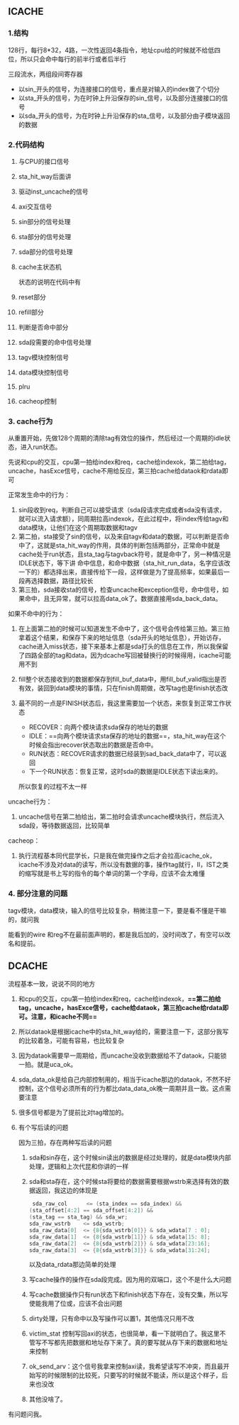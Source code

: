 ## ICACHE

### 1.结构

128行，每行8*32，4路，一次性返回4条指令，地址cpu给的时候就不给低四位，所以只会命中每行的前半行或者后半行

三段流水，两组段间寄存器

-   以sin\_开头的信号，为连接接口的信号，重点是对输入的index做了个切分
-   以sta\_开头的信号，为在时钟上升沿保存的sin\_信号，以及部分连接接口的信号
-   以sda\_开头的信号，为在时钟上升沿保存的sta\_信号，以及部分由子模块返回的数据

### 2.代码结构

1.   与CPU的接口信号

2.   sta_hit_way后面讲

3.   驱动inst_uncache的信号

4.   axi交互信号

5.   sin部分的信号处理

6.   sta部分的信号处理

7.   sda部分的信号处理

8.   cache主状态机

     状态的说明在代码中有

9.   reset部分

10.   refill部分

11.   判断是否命中部分

12.   sda段需要的命中信号处理

13.   tagv模块控制信号

14.   data模块控制信号

15.   plru

16.   cacheop控制

### 3. cache行为

从重置开始，先做128个周期的清除tag有效位的操作，然后经过一个周期的idle状态，进入run状态。

先说和cpu的交互，cpu第一拍给index和req，cache给indexok，第二拍给tag，uncache，hasExce信号，cache不用给反应，第三拍cache给dataok和rdata即可

正常发生命中的行为：

1.   sin段收到req，判断自己可以接受请求（sda段请求完成或者sda没有请求，就可以流入请求额），同周期拉高indexok，在此过程中，将index传给tagv和data模块，让他们在这个周期取数据和tagv
2.   第二拍，sta接受了sin的信号，以及来自tagv和data的数据，可以判断是否命中了，这就是sta_hit_way的作用，具体的判断包括两部分，正常命中就是cache处于run状态，且sta_tag与tagvback符号，就是命中了，另一种情况是IDLE状态下，等下讲
     命中信息，和命中数据（sta_hit_run_data，名字应该改一下的）都选择出来，直接传给下一段，这样做是为了提高频率，如果最后一段再选择数据，路径比较长
3.   第三拍，sda接收sta的信号，检查uncache和exception信号，命中信号，如果命中，且无异常，就可以拉高data_ok了。数据直接用sda_back_data。

如果不命中的行为：

1.   在上面第二拍的时候可以知道发生不命中了，这个信号会传给第三拍。第三拍拿着这个结果，和保存下来的地址信息（sda开头的地址信息），开始访存，cache进入miss状态，接下来基本上都是sda打头的信息在工作，所以我保留了四路全部的tag和data，因为dcache写回被替换行的时候得用，icache可能用不到

2.   fill整个状态接收到的数据都保存到fill\_buf\_data中，用fill\_buf\_valid指出是否有效，装回到data模块的事情，只在finish周期做，改写tag也是finish状态改

3.   最不同的一点是FINISH状态后，我这里需要加一个状态，来恢复到正常工作状态

     -   RECOVER：向两个模块请求sda保存的地址的数据
     -   IDLE：==向两个模块请求sta保存的地址的数据==，sta_hit_way在这个时候会指出recover状态取出的数据是否命中。
     -   RUN状态：RECOVER请求的数据已经装到sad_back_data中了，可以返回
     -   下一个RUN状态：恢复正常，这时sda的数据是IDLE状态下读出来的。

     所以恢复的过程不太一样

uncache行为：

1.   uncache信号在第二拍给出，第二拍时会请求uncache模块执行，然后流入sda段，等待数据返回，比较简单

cacheop：

1.   执行流程基本同代昆学长，只是我在做完操作之后才会拉高icache_ok，icache不涉及对data的读写，所以没有数据的事，操作tag就行，II，IST之类的缩写就是书上写的指令的每个单词的第一个字母，应该不会太难懂

### 4. 部分注意的问题

tagv模块，data模块，输入的信号比较复杂，稍微注意一下，要是看不懂是干嘛的，就问我

能看到的wire 和reg不在最前面声明的，都是我后加的，没时间改了，有空可以改名和提前。

## DCACHE

流程基本一致，说说不同的地方

1.   和cpu的交互，cpu第一拍给index和req，cache给indexok，**==第二拍给tag，uncache，hasExce信号，cache给dataok，第三拍cache给rdata即可。注意，和icache不同==**

2.   所以dataok是根据icache中的sta_hit_way给的，需要注意一下，这部分我写的比较着急，可能有容易，也比较复杂

3.   因为dataok需要早一周期给，而uncache没收到数据给不了dataok，只能锁一拍。就是uca_ok。

4.   sda_data_ok是给自己内部控制用的，相当于icache那边的dataok，不然不好控制，这个信号必须所有的行为都比data_data_ok晚一周期并且一致。这点需要注意

5.   很多信号都是为了提前比对tag增加的。

6.   有个写后读的问题

     因为三拍，存在两种写后读的问题

     1.   sda和sin存在，这个时候sin读出的数据是经过处理的，就是data模块内部处理，逻辑和上次代昆和你讲的一样

     2.   sda和sta存在，这个时候sta将要给的数据需要根据wstrb来选择有效的数据返回，我这边的体现是

          ```verilog
           sda_raw_col      <= (sta_index == sda_index) && 
          (sta_offset[4:2] == sda_offset[4:2]) &&
          (sta_tag == sta_tag) && sda_wr;
          sda_raw_wstrb    <= sda_wstrb;
          sda_raw_data[0]  <= {8{sda_wstrb[0]}} & sda_wdata[7 : 0];
          sda_raw_data[1]  <= {8{sda_wstrb[1]}} & sda_wdata[15: 8];
          sda_raw_data[2]  <= {8{sda_wstrb[2]}} & sda_wdata[23:16];
          sda_raw_data[3]  <= {8{sda_wstrb[3]}} & sda_wdata[31:24];
          ```

          以及data_rdata那边简单的处理
     
     3.   写cache操作的操作在sda段完成。因为用的双端口，这个不是什么大问题
     
     4.   写cache数据操作只有run状态下和finish状态下存在，没有交集，所以写使能我用了位或，应该不会出问题
     
     5.   dirty处理，只有命中以及写操作可以置1，其他情况只用不改
     
     6.   victim_stat 控制写回axi的状态，也很简单，看一下就明白了。我这里不管写不写都先把数据和地址存下来了。真的要写就从存下来的数据和地址来控制
     
     7.   ok_send_arv：这个信号我拿来控制axi读，我希望读写不冲突，而且最开始写的时候限制的比较死，只要写的时候就不能读，所以是这个样子，后来也没改
     
     8.   其他没啥了。

有问题问我。

